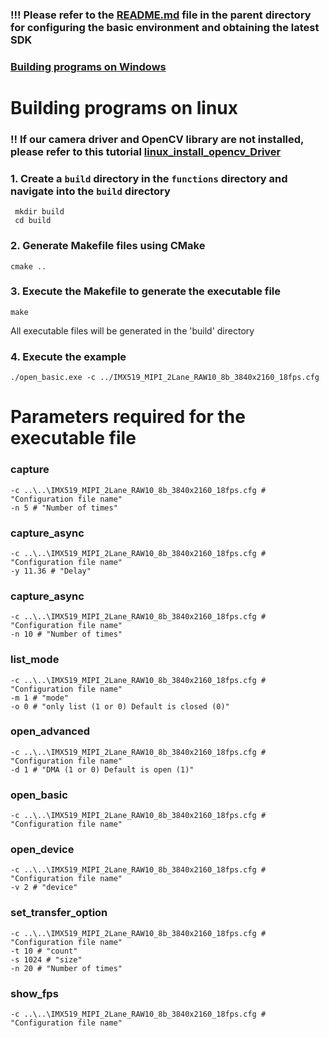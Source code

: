 ### !!! Please refer to the [README.md](../../README.md) file in the parent directory for configuring the basic environment and obtaining the latest SDK

### [Building programs on Windows](./README-windows.md)

# Building programs on linux


### !! If our camera driver and OpenCV library are not installed, please refer to this tutorial [linux_install_opencv_Driver](../../doc/linux_install_opencv_Driver.md)

### 1. Create a `build` directory in the `functions` directory and navigate into the `build` directory

```Shell
 mkdir build
 cd build
```

### 2. Generate Makefile files using CMake

```Shell
cmake ..
```

### 3. Execute the Makefile to generate the executable file

```Shell
make
```
All executable files will be generated in the 'build' directory

### 4.  Execute the example
```Shell
./open_basic.exe -c ../IMX519_MIPI_2Lane_RAW10_8b_3840x2160_18fps.cfg
```
# Parameters required for the executable file

### capture
```Shell
-c ..\..\IMX519_MIPI_2Lane_RAW10_8b_3840x2160_18fps.cfg # "Configuration file name"
-n 5 # "Number of times"
```

### capture_async
```Shell
-c ..\..\IMX519_MIPI_2Lane_RAW10_8b_3840x2160_18fps.cfg # "Configuration file name"
-y 11.36 # "Delay"
```

### capture_async
```Shell
-c ..\..\IMX519_MIPI_2Lane_RAW10_8b_3840x2160_18fps.cfg # "Configuration file name"
-n 10 # "Number of times"
```

### list_mode
```Shell
-c ..\..\IMX519_MIPI_2Lane_RAW10_8b_3840x2160_18fps.cfg # "Configuration file name"
-m 1 # "mode"
-o 0 # "only list (1 or 0) Default is closed (0)"
```

### open_advanced
```Shell
-c ..\..\IMX519_MIPI_2Lane_RAW10_8b_3840x2160_18fps.cfg # "Configuration file name"
-d 1 # "DMA (1 or 0) Default is open (1)"
```

### open_basic
```Shell
-c ..\..\IMX519_MIPI_2Lane_RAW10_8b_3840x2160_18fps.cfg # "Configuration file name"
```

### open_device
```Shell
-c ..\..\IMX519_MIPI_2Lane_RAW10_8b_3840x2160_18fps.cfg # "Configuration file name"
-v 2 # "device"
```

### set_transfer_option
```Shell
-c ..\..\IMX519_MIPI_2Lane_RAW10_8b_3840x2160_18fps.cfg # "Configuration file name"
-t 10 # "count"
-s 1024 # "size"
-n 20 # "Number of times"
```
### show_fps
```Shell
-c ..\..\IMX519_MIPI_2Lane_RAW10_8b_3840x2160_18fps.cfg # "Configuration file name"
```